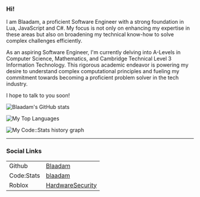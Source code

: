 ### Hi!

I am Blaadam, a proficient Software Engineer with a strong foundation in Lua, JavaScript and C#. My focus is not only on enhancing my expertise in these areas but also on broadening my technical know-how to solve complex challenges efficiently.

As an aspiring Software Engineer, I'm currently delving into A-Levels in Computer Science, Mathematics, and Cambridge Technical Level 3 Information Technology. This rigorous academic endeavor is powering my desire to understand complex computational principles and fueling my commitment towards becoming a proficient problem solver in the tech industry.

I hope to talk to you soon!

![Blaadam's GitHub stats](https://github-readme-stats-gray-eight-32.vercel.app/api?username=Blaadam&count_private=true&show_icons=true)

![My Top Languages](https://github-readme-stats.vercel.app/api/top-langs/?username=Blaadam&layout=compact)

![My Code::Stats history graph](https://codestats-readme.wegfan.cn/history-graph/blaadam?grid_color=e8e8e8&text_color=666666&zeroline_color=ababab&language_colors=["rgba(0,0,115,1)","rgba(71,175,244,1)","rgba(105,197,163,1)","rgba(241,224,90,1)","rgba(43,116,137,1)","rgba(243,154,7,1)","rgba(41,41,41,1)","rgba(156,66,33,1)","rgba(23,134,0,1)"])

---

### Social Links
|              |                                                 |
|--------------|-------------------------------------------------|
| Github       | [Blaadam](https://github.com/Blaadam)           |
| Code:Stats   | [blaadam](https://codestats.net/users/blaadam)  |
| Roblox       | [HardwareSecurity](https://www.roblox.com/users/5557366/profile) |
